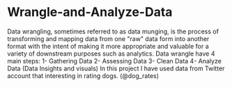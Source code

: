 # Wrangle-and-Analyze-Data
Data wrangling, sometimes referred to as data munging, is the process of transforming and mapping data from one "raw" data form into another format with the intent of making it more appropriate and valuable for a variety of downstream purposes such as analytics. Data wrangle have 4 main steps: 1- Gathering Data 2- Assessing Data 3- Clean Data 4- Analyze Data (Data Insights and visuals) In this project I have used data from Twitter account that interesting in rating dogs. (@dog_rates)

